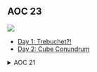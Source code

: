 ## AOC 23
  
![](https://img.shields.io/badge/stars%20⭐-4-yellow)
  
* [Day 1: Trebuchet?!](https://github.com/ithar14/AdventOfCode21/blob/main/2023/Day1.py)
* [Day 2: Cube Conundrum](https://github.com/ithar14/AdventOfCode21/blob/main/2023/Day2.py)


<details>
<summary>AOC 21</summary>
  
![](https://img.shields.io/badge/stars%20⭐-9-yellow)
  
* [Day 1: Sonar Sweep](https://github.com/ithar14/AdventOfCode21/blob/main/2021/Day1.py)
* [Day 2: Dive!](https://github.com/ithar14/AdventOfCode21/blob/main/2021/Day2.py)
* [Day 3: Binary Diagnostic](https://github.com/ithar14/AdventOfCode21/blob/main/2021/Day3.py)
* Day 4: Giant Squid
* [Day 5: Hydrothermal Venture](https://github.com/ithar14/AdventOfCode21/blob/main/2021/Day5.py)
</details>

